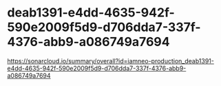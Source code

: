 # deab1391-e4dd-4635-942f-590e2009f5d9-d706dda7-337f-4376-abb9-a086749a7694
https://sonarcloud.io/summary/overall?id=iamneo-production_deab1391-e4dd-4635-942f-590e2009f5d9-d706dda7-337f-4376-abb9-a086749a7694
